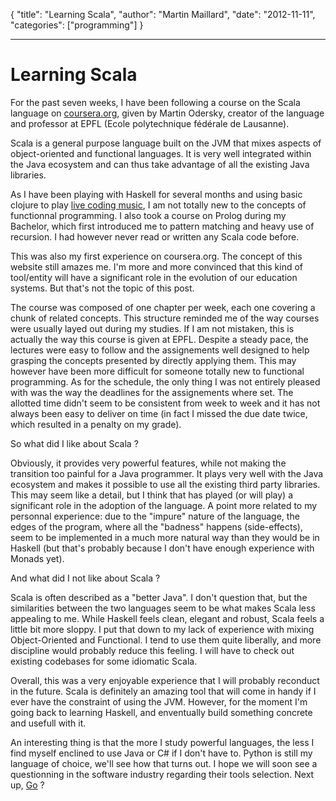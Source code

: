 {
    "title": "Learning Scala",
    "author": "Martin Maillard",
    "date": "2012-11-11",
    "categories": ["programming"]
}

-----

# Learning Scala

For the past seven weeks, I have been following a course on the Scala language
on [coursera.org](http://coursera.org), given by Martin Odersky, creator of the
language and professor at EPFL (Ecole polytechnique fédérale de Lausanne).

Scala is a general purpose language built on the JVM that mixes aspects of
object-oriented and functional languages. It is very well integrated within
the Java ecosystem and can thus take advantage of all the existing Java
libraries.

As I have been playing with Haskell for several months and using basic
clojure to play [live coding music](http://overtone.github.com/), I am not totally new to
the concepts of functionnal programming. I also took a course on Prolog during
my Bachelor, which first introduced me to pattern matching and heavy use of
recursion. I had however never read or written any Scala code before.

This was also my first experience on coursera.org. The concept of this website
still amazes me. I'm more and more convinced that this kind of tool/entity will
have a significant role in the evolution of our education systems. But that's
not the topic of this post.

The course was composed of one chapter per week, each one covering a chunk of
related concepts. This structure reminded me of the way courses were usually
layed out during my studies. If I am not mistaken, this is actually the way
this course is given at EPFL. Despite a steady pace, the lectures were easy to
follow and the assignements well designed to help grasping the concepts
presented by directly applying them. This may however have been more difficult
for someone totally new to functional programming. As for the schedule, the only thing I was not
entirely pleased with was the way the deadlines for the assignements where set.
The allotted time didn't seem to be consistent from week to week and it has not
always been easy to deliver on time (in fact I missed the due date twice, which
resulted in a penalty on my grade).

So what did I like about Scala ?

Obviously, it provides very powerful features, while not making the transition
too painful for a Java programmer. It plays very well with the Java ecosystem
and makes it possible to use all the existing third party libraries. This may
seem like a detail, but I think that has played (or will play) a significant role in
the adoption of the language. A point more related to my personnal experience: due to 
the "impure" nature of the language, the edges of
the program, where all the "badness" happens (side-effects), seem to be
implemented in a much more natural way than they would be in Haskell (but
that's probably because I don't have enough experience with Monads yet).

And what did I not like about Scala ?

Scala is often described as a "better Java". I don't question that, but the
similarities between the two languages seem to be what makes Scala less
appealing to me. While Haskell feels clean, elegant and robust, Scala feels a
little bit more sloppy. I put that down to my lack of experience with mixing
Object-Oriented and Functional. I tend to use them quite liberally, and more
discipline would probably reduce this feeling. I will have to check out existing
codebases for some idiomatic Scala.

Overall, this was a very enjoyable experience that I will probably reconduct in
the future. Scala is definitely an amazing tool that will come in handy if I
ever have the constraint of using the JVM. However, for the moment I'm going
back to learning Haskell, and enventually build something concrete and usefull
with it.

An interesting thing is that the more I study powerful languages, the less I
find myself enclined to use Java or C# if I don't have to. Python is still my
language of choice, we'll see how that turns out. I hope we will soon see a
questionning in the software industry regarding their tools selection. Next up,
[Go](http://golang.org) ?
